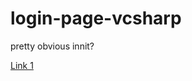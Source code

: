 # login-page-vcsharp
pretty obvious innit?

[Link 1](https://www.c-sharpcorner.com/article/create-loginsign-in-and-registration-sign-up-form-in-c-sharp-windows-form-with-da/)
